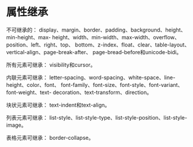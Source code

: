 
# 属性继承

不可继承的：
display、margin、border、padding、background、height、min-height、max- height、width、min-width、max-width、overflow、position、left、right、top、 bottom、z-index、float、clear、table-layout、vertical-align、page-break-after、 page-bread-before和unicode-bidi。

所有元素可继承：
visibility和cursor。

内联元素可继承：
letter-spacing、word-spacing、white-space、line-height、color、font、 font-family、font-size、font-style、font-variant、font-weight、text- decoration、text-transform、direction。

块状元素可继承：
text-indent和text-align。

列表元素可继承：
list-style、list-style-type、list-style-position、list-style-image。

表格元素可继承：
border-collapse。
